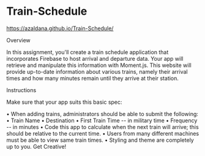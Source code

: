 # Train-Schedule

https://azaldana.github.io/Train-Schedule/

Overview

In this assignment, you'll create a train schedule application that incorporates Firebase to host arrival and departure data. Your app will retrieve and manipulate this information with Moment.js. This website will provide up-to-date information about various trains, namely their arrival times and how many minutes remain until they arrive at their station.

Instructions

Make sure that your app suits this basic spec:

• When adding trains, administrators should be able to submit the following:
• Train Name
• Destination 
• First Train Time -- in military time
• Frequency -- in minutes
• Code this app to calculate when the next train will arrive; this should be relative to the current time.
• Users from many different machines must be able to view same train times.
• Styling and theme are completely up to you. Get Creative!
